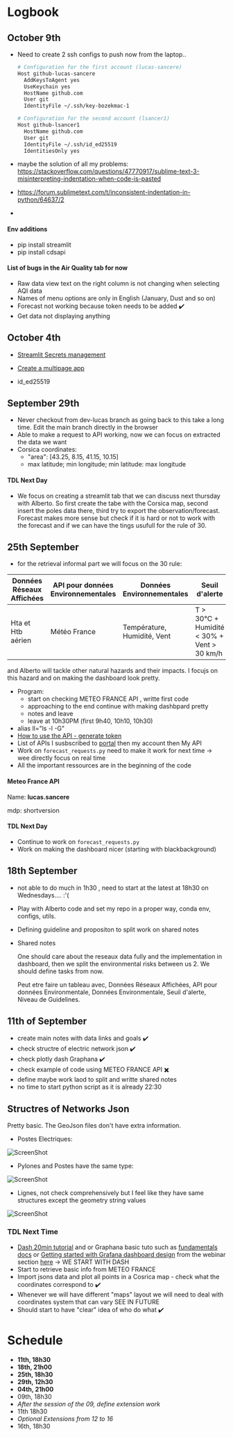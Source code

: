 # Logbook

## October 9th

- Need to create 2 ssh configs to push now from the laptop..

  ```bash
  # Configuration for the first account (lucas-sancere)
  Host github-lucas-sancere
    AddKeysToAgent yes
    UseKeychain yes
    HostName github.com
    User git
    IdentityFile ~/.ssh/key-bozekmac-1
  
  # Configuration for the second account (lsancer1)
  Host github-lsancer1
    HostName github.com
    User git
    IdentityFile ~/.ssh/id_ed25519
    IdentitiesOnly yes
  ```

- maybe the solution of all my problems: https://stackoverflow.com/questions/47770917/sublime-text-3-misinterpreting-indentation-when-code-is-pasted 
- https://forum.sublimetext.com/t/inconsistent-indentation-in-python/64637/2
- 

#### Env additions

- pip install streamlit
- pip install cdsapi 

#### List of bugs in the Air Quality tab for now

- Raw data view text on the right column is not changing when selecting AQI data 
- Names of menu options are only in English (January, Dust and so on)
- Forecast not working because token needs to be added  :heavy_check_mark:
- Get data not displaying anything

## October 4th

- [Streamlit Secrets management](https://docs.streamlit.io/develop/concepts/connections/secrets-management)
- [Create a multipage app](https://docs.streamlit.io/get-started/tutorials/create-a-multipage-app)

- id_ed25519

## September 29th

- Never checkout from dev-lucas branch as going back to this take a long time. Edit the main branch directly in the browser
- Able to make a request to API working, now we can focus on extracted the data we want
- Corsica coordinates:
  - "area": [43.25, 8.15, 41.15, 10.15]
  - max latitude; min longitude; min latitude: max longitude

#### TDL Next Day

- We focus on creating a streamlit tab that we can discuss next thursday with Alberto. So first create the tabe with the Corsica map, second insert the poles data there, third try to export the observation/forecast. Forecast makes more sense but check if it is hard or not to work with the forecast and if we can have the tings usufull for the rule of 30.

## 25th September

- for the retrieval informal part we will focus on the 30 rule:

| Données Réseaux Affichées | API pour données Environnementales | Données Environnementales   | Seuil d'alerte                             | Autres       |
| ------------------------- | ---------------------------------- | --------------------------- | ------------------------------------------ | ------------ |
| Hta et Htb aérien         | Météo France                       | Température, Humidité, Vent | T > 30°C + Humidité < 30% + Vent > 30 km/h | ------------ |

and Alberto will tackle other natural hazards and their impacts. I focujs on this hazard and on making the dashboard look pretty. 

- Program: 
  - start on checking METEO FRANCE API , writte first code
  - approaching to the end continue with making dashbpard pretty
  - notes and leave
  - leave at 10h30PM (first 9h40, 10h10, 10h30)
- alias ll="ls -l -G"
- [How to use the API - generate token](https://portail-api.meteofrance.fr/web/en/faq)
- List of APIs I susbscribed to [portal](https://portail-api.meteofrance.fr/web/fr)  then my account then My API
- Work on `forecast_requests.py` need to make it work for next time -> wee directly focus on real time
- All the important ressources are in the beginning of the code

#### Meteo France API

Name: **lucas.sancere**

mdp: shortversion

#### TDL Next Day

- Continue to work on  `forecast_requests.py`
- Work on making the dashboard nicer (starting with blackbackground)

## 18th September 

- not able to do much in 1h30 , need to start at the latest at 18h30 on Wednesdays.... :'(

- Play with Alberto code and set my repo in a proper way, conda env, configs, utils.

- Defining guideline and propositon to split work on shared notes 

- Shared notes

  One should care about the reseaux data fully and the implementation in dashboard, then we split the environmental risks between us 2. We should define tasks from now. 

  Peut etre faire un tableau avec, Données Réseaux Affichées, API pour données Environmentale, Données Environmentale, Seuil d'alerte, Niveau de Guidelines. 

## 11th of September

- create main notes with data links and goals :heavy_check_mark:
- check structre of electric network json :heavy_check_mark:
- check   plotly  dash  Graphana  :heavy_check_mark:
- check example of code using METEO FRANCE API :heavy_multiplication_x:
- define maybe work laod to split and writte shared notes 
- no time to start python script as it is already 22:30

## Structres of Networks Json

Pretty basic. The GeoJson files don't have extra information.

- Postes Electriques:

![ScreenShot](/docs/lscreenshots/struct-lignes-et-postes-electriques.png)

- Pylones and Postes have the same type:

![ScreenShot](/docs/lscreenshots/struct-pylones-htb.png)

- Lignes, not check comprehensively but I feel like they have same structures except the geometry string values

![ScreenShot](/docs/lscreenshots/struct-lignes-haute-tension-htb-aerien.png)

### TDL Next Time

- [Dash 20min tutorial](https://dash.plotly.com/tutorial) and or  Graphana basic tuto such as [fundamentals docs](https://grafana.com/docs/grafana/latest/fundamentals/) or [Getting started with Grafana dashboard design](https://grafana.com/go/webinar/getting-started-with-grafana-dashboard-design/?pg=videos&plcmt=ondemand) from the webinar section [here](https://grafana.com/videos/) -> WE START WITH DASH 
- Start to retrieve basic info from METEO FRANCE
- Import jsons data and plot all points in a Cosrica map - check what the coordinates correspond to :heavy_check_mark:
- Whenever we will have different "maps" layout we will need to deal with coordinates system that can vary SEE IN FUTURE 
- Should start to have "clear" idea of who do what :heavy_check_mark:

# Schedule

- **11th, 18h30**
- **18th, 21h00**
- **25th, 18h30**
- **29th, 12h30** 
- **04th, 21h00**
- 09th, 18h30
- _After the session of the 09, define extension work_
- 11th 18h30
- _Optional Extensions from 12 to 16_
- 16th, 18h30
